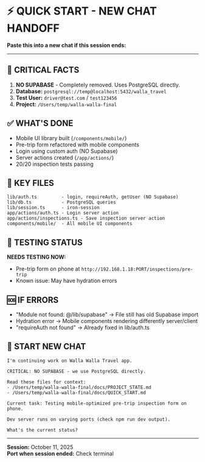 # ⚡ QUICK START - NEW CHAT HANDOFF

**Paste this into a new chat if this session ends:**

---

## 🚨 CRITICAL FACTS

1. **NO SUPABASE** - Completely removed. Uses PostgreSQL directly.
2. **Database:** `postgresql://temp@localhost:5432/walla_travel`
3. **Test User:** `driver@test.com` / `test123456`
4. **Project:** `/Users/temp/walla-walla-final`

## ✅ WHAT'S DONE

- Mobile UI library built (`/components/mobile/`)
- Pre-trip form refactored with mobile components
- Login using custom auth (NO Supabase)
- Server actions created (`/app/actions/`)
- 20/20 inspection tests passing

## 🔧 KEY FILES

```
lib/auth.ts         - login, requireAuth, getUser (NO Supabase)
lib/db.ts           - PostgreSQL queries
lib/session.ts      - iron-session
app/actions/auth.ts - Login server action
app/actions/inspections.ts - Save inspection server action
components/mobile/  - All mobile UI components
```

## 📱 TESTING STATUS

**NEEDS TESTING NOW:**
- Pre-trip form on phone at `http://192.168.1.18:PORT/inspections/pre-trip`
- Known issue: May have hydration errors

## 🆘 IF ERRORS

- "Module not found: @/lib/supabase" → File still has old Supabase import
- Hydration error → Mobile components rendering differently server/client
- "requireAuth not found" → Already fixed in lib/auth.ts

## 🚀 START NEW CHAT

```
I'm continuing work on Walla Walla Travel app.

CRITICAL: NO SUPABASE - we use PostgreSQL directly.

Read these files for context:
- /Users/temp/walla-walla-final/docs/PROJECT_STATE.md
- /Users/temp/walla-walla-final/docs/QUICK_START.md

Current task: Testing mobile-optimized pre-trip inspection form on phone.

Dev server runs on varying ports (check npm run dev output).

What's the current status?
```

---

**Session:** October 11, 2025  
**Port when session ended:** Check terminal
